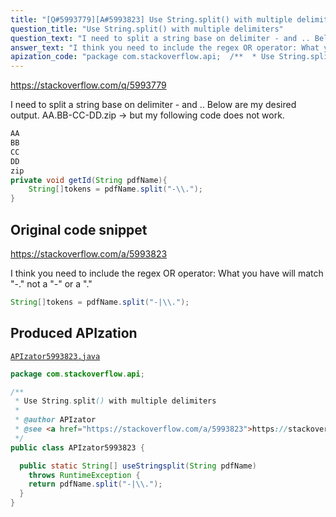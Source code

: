 ```yaml
---
title: "[Q#5993779][A#5993823] Use String.split() with multiple delimiters"
question_title: "Use String.split() with multiple delimiters"
question_text: "I need to split a string base on delimiter - and .. Below are my desired output. AA.BB-CC-DD.zip -> but my following code does not work."
answer_text: "I think you need to include the regex OR operator: What you have will match \"-.\" not a \"-\" or a \".\""
apization_code: "package com.stackoverflow.api;  /**  * Use String.split() with multiple delimiters  *  * @author APIzator  * @see <a href=\"https://stackoverflow.com/a/5993823\">https://stackoverflow.com/a/5993823</a>  */ public class APIzator5993823 {    public static String[] useStringsplit(String pdfName)     throws RuntimeException {     return pdfName.split(\"-|\\\\.\");   } }"
---
```


https://stackoverflow.com/q/5993779

I need to split a string base on delimiter - and .. Below are my desired output.
AA.BB-CC-DD.zip -&gt;
but my following code does not work.


```java
AA
BB
CC
DD
zip
private void getId(String pdfName){
    String[]tokens = pdfName.split("-\\.");
}
```


## Original code snippet

https://stackoverflow.com/a/5993823

I think you need to include the regex OR operator:
What you have will match &quot;-.&quot; not a &quot;-&quot; or a &quot;.&quot;

```java
String[]tokens = pdfName.split("-|\\.");
```

## Produced APIzation

[`APIzator5993823.java`](https://github.com/pasqualesalza/apization-temp-data/raw/master/apizations/java/APIzator5993823.java)

```java
package com.stackoverflow.api;

/**
 * Use String.split() with multiple delimiters
 *
 * @author APIzator
 * @see <a href="https://stackoverflow.com/a/5993823">https://stackoverflow.com/a/5993823</a>
 */
public class APIzator5993823 {

  public static String[] useStringsplit(String pdfName)
    throws RuntimeException {
    return pdfName.split("-|\\.");
  }
}

```